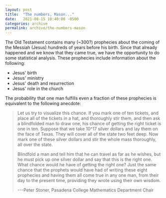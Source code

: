 ```yaml
---
layout: post
title:  "The numbers, Mason..."
date:   2021-08-15 10:40:00 -0500
categories: archive
permalink: archive/the-numbers-mason
---
```


The Old Testament contains many (~300?) prophecies about the coming of the Messiah (Jesus) hundreds of years before his birth.
Since that already happened and we know that they came true, we have the opportunity to do some statistical analysis.
These prophecies include information about the following:

- Jesus' birth
- Jesus' ministry
- Jesus' death and resurrection
- Jesus' role in the church

The probability that one man fulfills even a fraction of these prophecies is equivalent to the following anecdote:

> Let us try to visualize this chance. If you mark one of ten tickets, and place all of the tickets in a hat, and thoroughly stir them, and then ask a blindfolded man to draw one, his chance of getting the right ticket is one in ten. Suppose that we take 10^17 silver dollars and lay them on the face of Texas. They will cover all of the state two feet deep. Now mark one of these silver dollars and stir the whole mass thoroughly, all over the state.
>
> Blindfold a man and tell him that he can travel as far as he wishes, but he must pick up one silver dollar and say that this is the right one. What chance would he have of getting the right one? Just the same chance that the prophets would have had of writing these eight prophecies and having them all come true in any one man, from their day to the present time, providing they wrote using their own wisdom.
>
> ---Peter Stoner, Pasadena College Mathematics Department Chair
